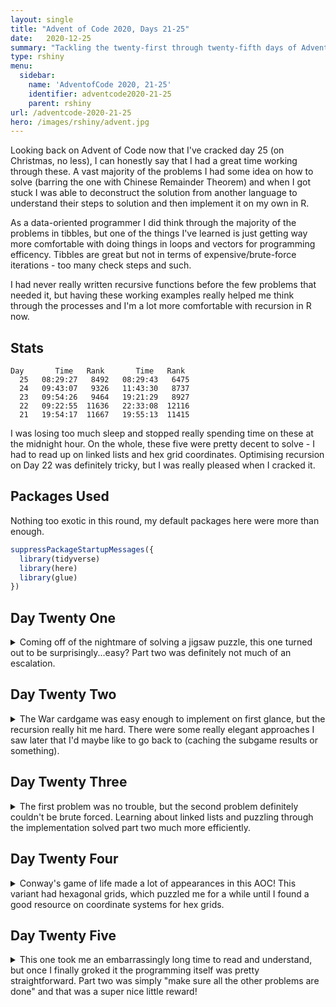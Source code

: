 ```yaml
---
layout: single
title: "Advent of Code 2020, Days 21-25"
date:   2020-12-25
summary: "Tackling the twenty-first through twenty-fifth days of AdventOfCode2020: Allergen Assessment, Combat Crabs, Crab Cups, Lobby Layout, and Combo Breaker!"
type: rshiny
menu:
  sidebar:
    name: 'AdventofCode 2020, 21-25'
    identifier: adventcode2020-21-25
    parent: rshiny
url: /adventcode-2020-21-25
hero: /images/rshiny/advent.jpg 
---
```





Looking back on Advent of Code now that I've cracked day 25 (on Christmas, no less), I can honestly say that I had a great time working through these. A vast majority of the problems I had some idea on how to solve (barring the one with Chinese Remainder Theorem) and when I got stuck I was able to deconstruct the solution from another language to understand their steps to solution and then implement it on my own in R. 

As a data-oriented programmer I did think through the majority of the problems in tibbles, but one of the things I've learned is just getting way more comfortable with doing things in loops and vectors for programming efficency. Tibbles are great but not in terms of expensive/brute-force iterations - too many check steps and such. 

I had never really written recursive functions before the few problems that needed it, but having these working examples really helped me think through the processes and I'm a lot more comfortable with recursion in R now. 

## Stats

```
Day       Time   Rank       Time   Rank
  25   08:29:27   8492   08:29:43   6475
  24   09:43:07   9326   11:43:30   8737
  23   09:54:26   9464   19:21:29   8927
  22   09:22:55  11636   22:33:08  12116
  21   19:54:17  11667   19:55:13  11415
```

I was losing too much sleep and stopped really spending time on these at the midnight hour. On the whole, these five were pretty decent to solve - I had to read up on linked lists and hex grid coordinates. Optimising recursion on Day 22 was definitely tricky, but I was really pleased when I cracked it. 

## Packages Used

Nothing too exotic in this round, my default packages here were more than enough. 


```{.r .language-r}
suppressPackageStartupMessages({
  library(tidyverse)
  library(here)
  library(glue)
})
```

## Day Twenty One

<details>
<summary> Coming off of the nightmare of solving a jigsaw puzzle, this one turned out to be surprisingly...easy? Part two was definitely not much of an escalation. </summary>


--- Data ---

```{.r .language-r}
input_21 <- read_lines("https://github.com/tanho63/advent_of_code/raw/master/2020/day-21.txt")

input_21_e <- read_lines("https://github.com/tanho63/advent_of_code/raw/master/2020/day-21-e.txt")
```

--- Cleaning ---


```{.r .language-r}
ingredient_list <- tibble(i = input_21) %>% 
  mutate(id = row_number()) %>% 
  separate(i, into = c("ingredient","allergen"), sep = " \\(contains ") %>% 
  separate_rows(ingredient,sep = " ") %>%
  mutate(allergen = str_remove(allergen,"\\)")) %>% 
  separate_rows(allergen,sep = ", ")
```

--- Problem 1 ---

Count non-allergens. Spent some time thinking about this one, but basically I'm grouping by allergen and getting the ingredients that occur the most for each allergen. If it's a single ingredient, that's the one (and then eliminates that ingredient from being the allergen from any of the others). Loop through this to create a table of allergens. 


```{.r .language-r}
top_allergens <- ingredient_list %>% 
  group_by(ingredient,allergen) %>% 
  summarise(n = n())%>% 
  group_by(allergen) %>% 
  slice_max(n) %>% 
  mutate(nn = n()) %>%  
  arrange(nn,desc(n),allergen)

allergen_options <- top_allergens

allergen_df <- tibble()

while(nrow(allergen_options)>0) {
  
  x <- allergen_options %>% 
    filter(nn == 1) %>% 
    select(ingredient, allergen)

  allergen_df <- bind_rows(allergen_df, x)
  
  allergen_options <- allergen_options %>% 
    filter(!ingredient %in% allergen_df$ingredient, !allergen %in% allergen_df$allergen) %>% 
    group_by(allergen) %>% 
    mutate(nn = n())
}

non_allergens <- ingredient_list %>% 
  filter(!ingredient %in% allergen_df$ingredient) %>% 
  distinct(ingredient,id)

nrow(non_allergens)
```

```
## [1] 2428
```

--- Problem 2 ---

...is only to arrange the allergens in order? what?


```{.r .language-r}
allergen_df %>% 
  arrange(allergen) %>% 
  pull(ingredient) %>% 
  paste(collapse = ",")
```

```
## [1] "bjq,jznhvh,klplr,dtvhzt,sbzd,tlgjzx,ctmbr,kqms"
```
...that was ... easy?!


</details>

## Day Twenty Two

<details>
<summary> The War cardgame was easy enough to implement on first glance, but the recursion really hit me hard. There were some really elegant approaches I saw later that I'd maybe like to go back to (caching the subgame results or something). </summary>


--- Data ---


```{.r .language-r}
input_22 <- read_lines("https://github.com/tanho63/advent_of_code/raw/master/2020/day-22.txt")
```

--- Cleaning ---


```{.r .language-r}
cards <- tibble(card = input_22) %>% 
  mutate(player = cumsum(str_detect(card,"Player"))) %>% 
  filter(card!="",!str_detect(card,"Player")) %>% 
  mutate(card = parse_number(card))

player_1 <- cards %>% 
  filter(player == 1) %>% 
  pull(card)

player_2 <- cards %>% 
  filter(player == 2) %>% 
  pull(card)
```


```{.r .language-r}
draw_card <- function(player){ head(player,1) }
remove_card <- function(player){ tail(player,-1) }
```


--- Problem 1 ---

Combat == "War" in my card game lexicon. Okay, looks straightforward enough:


```{.r .language-r}
g1_player1 <- player_1
g1_player2 <- player_2

while(all(length(g1_player1)>0,length(g1_player2)>0)){
  
  card_p1 <- draw_card(g1_player1)
  g1_player1 <- remove_card(g1_player1)
  
  card_p2 <- draw_card(g1_player2)
  g1_player2 <- remove_card(g1_player2)
  
  if(card_p1 > card_p2) g1_player1 <- c(g1_player1,card_p1,card_p2)
  
  if(card_p2 > card_p1) g1_player2 <- c(g1_player2,card_p2,card_p1)
  
}

g1_player1
```

```
##  [1] 45 13 16  8 38 27 35 24 44 18 34 17 39 21 10  5 33 12 31  3 15  1 50 49 26
## [26] 23 48 40 43 14 42 11 41 30 37 19 47 32 28 20 36 29 46  7  9  6 25  4 22  2
```

```{.r .language-r}
g1_player2
```

```
## [1] 0
```

```{.r .language-r}
(g1_player1 * 50:1) %>% sum()
```

```
## [1] 33421
```


--- Problem 2 ---

Recursive Combat? Le wot?

Rules:

- Game instantly ends in a win if a previous round within this game has the same cards in the same order in the same players decks, award win to player 1
- Begin round as usual by drawing the card. 
- If the number of cards remaining in the deck is more than the card they just drew, the winner of the round is determined by playing a new subgame of recursive combat. 
- If the number of cards remaining in the deck is less than the card they just drew (for either), the winner of the round is the player with the higher value card. 

Lmao wtf okay...(insert meme)


```{.r .language-r}
i <- 0
recursive_combat <- function(player_1,player_2){

  i<<-i+1
  
  # Hold the early exit game state
  deck_states <- c()
  
  game_deck_player_1 <- player_1
  game_deck_player_2 <- player_2
  
  game_winner <- NULL
  
  loop <- 1
  
  while(loop != 0){
    
    # check deck states
    player_1_score <- sum(game_deck_player_1 * rev(seq_along(game_deck_player_1)))
    player_2_score <- sum(game_deck_player_2 * rev(seq_along(game_deck_player_2)))
    
    this_deck <- paste(player_1_score,player_2_score,sep = "-")
    
    if(this_deck %in% deck_states) {
      
      game_winner <- "player_one" 
      
      break
      
    } else {
      deck_states <- c(deck_states,this_deck)
    }
    
    # draw cards
    draw_player1 <- draw_card(game_deck_player_1)
    game_deck_player_1 <- remove_card(game_deck_player_1)
    
    draw_player2 <- draw_card(game_deck_player_2)
    game_deck_player_2 <- remove_card(game_deck_player_2)
    
    # Play recursive combat?
    
    if(length(game_deck_player_1)>=draw_player1 & length(game_deck_player_2)>=draw_player2) {
      
      round_winner <- recursive_combat(head(game_deck_player_1, draw_player1), 
                                       head(game_deck_player_2, draw_player2))$game_winner
      
    } else {
      round_winner <- ifelse(draw_player1 > draw_player2, "player_one", "player_two")
    }
    
    if(round_winner == "player_one") game_deck_player_1 <- c(game_deck_player_1,draw_player1,draw_player2)
    
    if(round_winner == "player_two") game_deck_player_2 <- c(game_deck_player_2,draw_player2,draw_player1)

    loop <- ifelse(length(game_deck_player_1) == 0 | length(game_deck_player_2) == 0,0,1)
    
  }
  
  if(is.null(game_winner)){
    game_winner <- ifelse(length(game_deck_player_1) > length(game_deck_player_2), "player_one", "player_two")
  }
  
  return(list(game_winner = game_winner,
              player_1 = game_deck_player_1, 
              player_2 = game_deck_player_2))
}

x <- recursive_combat(player_1,player_2)
```

```
## $game_winner
## [1] "player_one"
## 
## $player_1
##  [1] 18  5 47 38 49 21 34  1 45 33 32 23 39 36 27 16  2  6 43 40 42 24 10  9 35
## [26] 20 11  3 41 17 29 13 28 25 50 26 37  7 46 22 15  8 44 31 14 12 48 19 30  4
## 
## $player_2
## numeric(0)
```

```{.r .language-r}
sum(x$player_1 * rev(seq_along(x$player_1)))
```

```
## [1] 33651
```

</details>

## Day Twenty Three

<details>
<summary> The first problem was no trouble, but the second problem definitely couldn't be brute forced. Learning about linked lists and puzzling through the implementation solved part two much more efficiently. </summary>


--- Data ---


```{.r .language-r}
input_23 <- "496138527"
```

--- Cleaning ---


```{.r .language-r}
start_order <- str_split(input_23,"") %>% unlist %>% as.numeric
```

--- Problem 1 ---


```{.r .language-r}
p1 <- start_order

for(i in 1:100){
  
  current_cup <- p1[1]
  
  picked_up <- p1[2:4]
  
  other_cups <- tail(p1, -4)
  
  if(all(current_cup < other_cups)) {
    
    destination_cup <- max(other_cups)
    
  } else {
    
    destination_cup <- max(other_cups[(current_cup - other_cups) > 0])
    
  }
  d_loc <- which(other_cups == destination_cup)

  p1 <- c(
    head(other_cups,d_loc),
    picked_up,
    tail(other_cups,-d_loc),
    current_cup
    )
    
}

one_loc <- which(p1 == 1)

c(tail(p1,-one_loc),head(p1,one_loc-1)) %>% paste(collapse = "")
```


```
## [1] "69425837"
```


--- Problem 2 ---

Trying the naive solution first:


```{.r .language-r}
p2 <- c(start_order,seq.int(max(start_order),1000000))

for(i in 1:1000000){
  
  current_cup <- p2[1]
  
  picked_up <- p2[2:4]
  
  other_cups <- tail(p2, -4)
  
  if(all(current_cup < other_cups)) {
    
    destination_cup <- max(other_cups) 
    
  } else {
    
    destination_cup <- max(other_cups[(current_cup - other_cups) > 0])
    
  }
  d_loc <- which(other_cups == destination_cup)

  p2 <- c(
    head(other_cups,d_loc),
    picked_up,
    tail(other_cups,-d_loc),
    current_cup
    )
}

one_loc <- which(p2 == 1)

p2[one_loc + c(1,2)]
```

Killing it for being too slow. 

Attempt 2: trying to store the location of the next variable for each variable (as suggested by other languages' linked lists)


```{.r .language-r}
p2 <- c(start_order,seq.int(max(start_order)+1,1000000)) %>% as.integer()

next_cups <- c(p2[-1],p2[1])
cup_directory <- next_cups[order(p2)]

current_cup <- p2[1]

for (i in 1:10000000) {
  
  pickup_1 <- cup_directory[current_cup]
  pickup_2 <- cup_directory[pickup_1]
  pickup_3 <- cup_directory[pickup_2]
  
  destination_cup <- current_cup - 1:4
  
  destination_cup <- ifelse(
    destination_cup <=0, 
    max(cup_directory) + destination_cup, 
    destination_cup)
  
  destination_cup <- destination_cup[!destination_cup %in% c(pickup_1,pickup_2,pickup_3)]
  
  destination_cup <- head(destination_cup, 1)
  
  cup_directory[current_cup] <- cup_directory[pickup_3]
  # current now points to where third cup was pointing, removing three cups from loop
  
  cup_directory[pickup_3] <- cup_directory[destination_cup]
  # third now points to where destination cup was pointing
  
  cup_directory[destination_cup] <- pickup_1
  # destination cup now points at the first cup in the pickup
  
  current_cup <- cup_directory[current_cup]
  # move pointer to where the current cup is pointing
}

x1 <- cup_directory[1]
x2 <- cup_directory[x1]

prod(x1,x2)
```

```
## [1] 218882971435
```

About three minutes to run the loop, so not bad!


</details>

## Day Twenty Four

<details>
<summary> Conway's game of life made a lot of appearances in this AOC! This variant had hexagonal grids, which puzzled me for a while until I found a good resource on coordinate systems for hex grids. </summary>


--- Data ---


```{.r .language-r}
input_24 <- read_lines("https://github.com/tanho63/advent_of_code/raw/master/2020/day-24.txt")
input_24_e <- read_lines("https://github.com/tanho63/advent_of_code/raw/master/2020/day-24-e.txt")
```


--- Cleaning ---

Hex grids coordinates c/o https://www.redblobgames.com/grids/hexagons/

```{.r .language-r}
directions_e <- tibble(i = input_24_e) %>% 
  mutate(i = str_extract_all(i,"se|sw|nw|ne|e|w"),
         id = row_number()) %>% 
  unnest_longer(i)

directions <- tibble(i = input_24) %>% 
  mutate(i = str_extract_all(i,"se|sw|nw|ne|e|w"),
         id = row_number()) %>% 
  unnest_longer(i)

hex_coordinates <- list(e = c(1,-1,0),
                        se = c(0,-1,1),
                        sw = c(-1,0,1),
                        w = c(-1,1,0),
                        nw = c(0,1,-1),
                        ne = c(1,0,-1)) %>% 
  enframe() %>% 
  unnest_wider(value,names_sep = "") %>% 
  rename(dx = value1, dy = value2, dz = value3)
```

--- Problem 1 ---


```{.r .language-r}
tile_locations <- directions %>% 
  left_join(hex_coordinates, by = c("i" = "name")) %>% 
  group_by(id) %>% 
  summarise(x = sum(dx),
            y = sum(dy),
            z = sum(dz)) %>% 
  group_by(x,y,z) %>% 
  summarise(n = n()) %>% 
  ungroup()

sum(tile_locations$n == 1)
```

```
## [1] 528
```


--- Problem 2 ---
Another gd game of life problem?! FFS. Assuming that prev problem is day zero.


```{.r .language-r}
current_state <- tile_locations %>% 
  mutate(colour = ifelse(n == 1, "black", "white")) %>% 
  filter(colour == "black")

get_tile <- function(x,y,z,day){
  current_state$colour[current_state$x == x & current_state$y == y & current_state$z == z]
}

get_tile <- memoise::memoise(get_tile)

get_adjacent_tiles <- function(x,y,z, day){
  
  nx <- hex_coordinates$dx + x
  ny <- hex_coordinates$dy + y
  nz <- hex_coordinates$dz + z
  
  neighbours <- pmap(list(nx,ny,nz),get_tile,day)
  
  sum(unlist(neighbours) == "black", na.rm = TRUE)
  
}

for(day in 1:100){
  
  grid_range <- range(current_state[c('x','y','z')])
  
  search_grid <- seq.int(from = grid_range[1]-1, to = grid_range[2]+1) %>% 
    crossing(x = ., y = ., z = .) %>% 
    filter((x + y + z) == 0) %>%
    left_join(
      current_state %>% select(x,y,z,colour),
      by = c("x","y","z")
    ) %>% 
    mutate(colour = replace_na(colour,"white"),
           neighbours = pmap_dbl(list(x,y,z), get_adjacent_tiles, day),
           new_colour = case_when(colour == "black" & (neighbours == 0 | neighbours > 2) ~ "white",
                                  colour == "white" & (neighbours == 2) ~ "black",
                                  TRUE ~ colour))
  
  current_state <- search_grid %>% 
    select(x,y,z,colour = new_colour) %>% 
    filter(colour == "black")
  
  if(day %% 10 == 0) message(day)
  
}

nrow(current_state)
```

```
## [1] 4200
```

</details>

## Day Twenty Five

<details>
<summary> This one took me an embarrassingly long time to read and understand, but once I finally groked it the programming itself was pretty straightforward. Part two was simply "make sure all the other problems are done" and that was a super nice little reward! </summary>


--- Data ---


```{.r .language-r}
input_25 <- c(2069194,16426071)
```

--- Problem 1 --- 


```{.r .language-r}
find_loops <- function(input){
  
  goal_keys <- numeric(2)
  v <- 1
  i <- 0
  
  while(any(goal_keys %in% 0)){
   i <- i+1
   v <- (v * 7) %% 20201227
   
   if(v == input[1]) goal_keys[1] <- i
   if(v == input[2]) goal_keys[2] <- i
  }
  
  return(goal_keys)
}

loop_sizes <- find_loops(input_25)

encrypt_key <- function(public_key,loop_size){
  
  v <- 1
  
  for(i in seq_len(loop_size)) v <- (v * public_key) %% 20201227
  
  v
}

encrypt_key(input_25[1],loop_sizes[2])
```

```
## [1] 11576351
```

</details>
